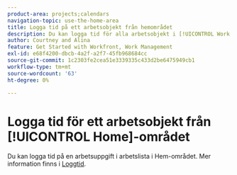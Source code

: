 ```yaml
---
product-area: projects;calendars
navigation-topic: use-the-home-area
title: Logga tid på ett arbetsobjekt från hemområdet
description: Du kan logga tid för alla arbetsobjekt i [!UICONTROL Work List] i området [!UICONTROL Home]. Mer information finns i avsnittet [!UICONTROL Home] i artikeln Loggtid.
author: Courtney and Alina
feature: Get Started with Workfront, Work Management
exl-id: e68f4200-dbcb-4a2f-a2f7-45fb968684cc
source-git-commit: 1c2303fe2cea51e3339335c433d2be6475949cb1
workflow-type: tm+mt
source-wordcount: '63'
ht-degree: 0%

---
```


# Logga tid för ett arbetsobjekt från [!UICONTROL Home]-området

Du kan logga tid på en arbetsuppgift i arbetslista i Hem-området. Mer information finns i [Loggtid](/help/quicksilver/timesheets/create-and-manage-timesheets/log-time.md).

